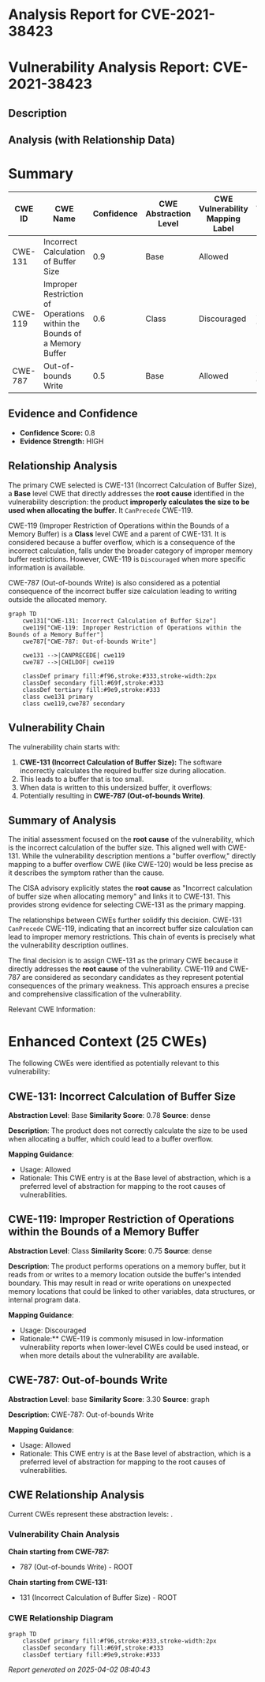 # Analysis Report for CVE-2021-38423

# Vulnerability Analysis Report: CVE-2021-38423

## Description



## Analysis (with Relationship Data)

# Summary
| CWE ID | CWE Name | Confidence | CWE Abstraction Level | CWE Vulnerability Mapping Label | CWE-Vulnerability Mapping Notes |
|---|---|---|---|---|---|
| CWE-131 | Incorrect Calculation of Buffer Size | 0.9 | Base | Allowed | Primary CWE |
| CWE-119 | Improper Restriction of Operations within the Bounds of a Memory Buffer | 0.6 | Class | Discouraged | Secondary Candidate |
| CWE-787 | Out-of-bounds Write | 0.5 | Base | Allowed | Secondary Candidate |

## Evidence and Confidence

*   **Confidence Score:** 0.8
*   **Evidence Strength:** HIGH

## Relationship Analysis
The primary CWE selected is CWE-131 (Incorrect Calculation of Buffer Size), a **Base** level CWE that directly addresses the **root cause** identified in the vulnerability description: the product **improperly calculates the size to be used when allocating the buffer**. It `CanPrecede` CWE-119.

CWE-119 (Improper Restriction of Operations within the Bounds of a Memory Buffer) is a **Class** level CWE and a parent of CWE-131. It is considered because a buffer overflow, which is a consequence of the incorrect calculation, falls under the broader category of improper memory buffer restrictions. However, CWE-119 is `Discouraged` when more specific information is available.

CWE-787 (Out-of-bounds Write) is also considered as a potential consequence of the incorrect buffer size calculation leading to writing outside the allocated memory.

```mermaid
graph TD
    cwe131["CWE-131: Incorrect Calculation of Buffer Size"]
    cwe119["CWE-119: Improper Restriction of Operations within the Bounds of a Memory Buffer"]
    cwe787["CWE-787: Out-of-bounds Write"]

    cwe131 -->|CANPRECEDE| cwe119
    cwe787 -->|CHILDOF| cwe119
    
    classDef primary fill:#f96,stroke:#333,stroke-width:2px
    classDef secondary fill:#69f,stroke:#333
    classDef tertiary fill:#9e9,stroke:#333
    class cwe131 primary
    class cwe119,cwe787 secondary
```

## Vulnerability Chain
The vulnerability chain starts with:
1.  **CWE-131 (Incorrect Calculation of Buffer Size):** The software incorrectly calculates the required buffer size during allocation.
2.  This leads to a buffer that is too small.
3.  When data is written to this undersized buffer, it overflows:
4.  Potentially resulting in **CWE-787 (Out-of-bounds Write)**.

## Summary of Analysis
The initial assessment focused on the **root cause** of the vulnerability, which is the incorrect calculation of the buffer size. This aligned well with CWE-131. While the vulnerability description mentions a "buffer overflow," directly mapping to a buffer overflow CWE (like CWE-120) would be less precise as it describes the symptom rather than the cause.

The CISA advisory explicitly states the **root cause** as "Incorrect calculation of buffer size when allocating memory" and links it to CWE-131. This provides strong evidence for selecting CWE-131 as the primary mapping.

The relationships between CWEs further solidify this decision. CWE-131 `CanPrecede` CWE-119, indicating that an incorrect buffer size calculation can lead to improper memory restrictions. This chain of events is precisely what the vulnerability description outlines.

The final decision is to assign CWE-131 as the primary CWE because it directly addresses the **root cause** of the vulnerability. CWE-119 and CWE-787 are considered as secondary candidates as they represent potential consequences of the primary weakness. This approach ensures a precise and comprehensive classification of the vulnerability.

Relevant CWE Information:

# Enhanced Context (25 CWEs)
The following CWEs were identified as potentially relevant to this vulnerability:

## CWE-131: Incorrect Calculation of Buffer Size
**Abstraction Level**: Base
**Similarity Score**: 0.78
**Source**: dense

**Description**:
The product does not correctly calculate the size to be used when allocating a buffer, which could lead to a buffer overflow.

**Mapping Guidance**:
- Usage: Allowed
- Rationale: This CWE entry is at the Base level of abstraction, which is a preferred level of abstraction for mapping to the root causes of vulnerabilities.

## CWE-119: Improper Restriction of Operations within the Bounds of a Memory Buffer
**Abstraction Level**: Class
**Similarity Score**: 0.75
**Source**: dense

**Description**:
The product performs operations on a memory buffer, but it reads from or writes to a memory location outside the buffer's intended boundary. This may result in read or write operations on unexpected memory locations that could be linked to other variables, data structures, or internal program data.

**Mapping Guidance**:
- Usage: Discouraged
- Rationale:** CWE-119 is commonly misused in low-information vulnerability reports when lower-level CWEs could be used instead, or when more details about the vulnerability are available.

## CWE-787: Out-of-bounds Write
**Abstraction Level**: base
**Similarity Score**: 3.30
**Source**: graph

**Description**:
CWE-787: Out-of-bounds Write

**Mapping Guidance**:
- Usage: Allowed
- Rationale: This CWE entry is at the Base level of abstraction, which is a preferred level of abstraction for mapping to the root causes of vulnerabilities.


## CWE Relationship Analysis

Current CWEs represent these abstraction levels: .


### Vulnerability Chain Analysis

**Chain starting from CWE-787:**
- 787 (Out-of-bounds Write) - ROOT


**Chain starting from CWE-131:**
- 131 (Incorrect Calculation of Buffer Size) - ROOT



### CWE Relationship Diagram

```mermaid
graph TD
    classDef primary fill:#f96,stroke:#333,stroke-width:2px
    classDef secondary fill:#69f,stroke:#333
    classDef tertiary fill:#9e9,stroke:#333
```



*Report generated on 2025-04-02 08:40:43*
